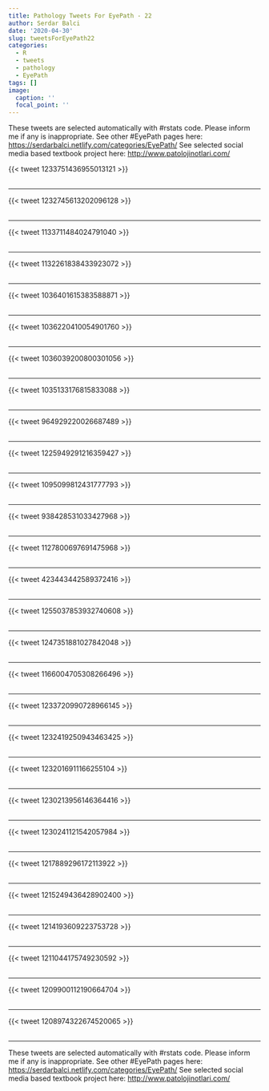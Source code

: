 ```yaml
---
title: Pathology Tweets For EyePath - 22
author: Serdar Balci
date: '2020-04-30'
slug: tweetsForEyePath22
categories:
  - R
  - tweets
  - pathology
  - EyePath
tags: []
image:
  caption: ''
  focal_point: ''
---
```



These tweets are selected automatically with #rstats code. Please inform me if any is inappropriate.
See other #EyePath pages here: https://serdarbalci.netlify.com/categories/EyePath/ 
See selected social media based textbook project here: http://www.patolojinotlari.com/

{{< tweet 1233751436955013121 >}}
<br>
<br>
<hr>
{{< tweet 1232745613202096128 >}}
<br>
<br>
<hr>
{{< tweet 1133711484024791040 >}}
<br>
<br>
<hr>
{{< tweet 1132261838433923072 >}}
<br>
<br>
<hr>
{{< tweet 1036401615383588871 >}}
<br>
<br>
<hr>
{{< tweet 1036220410054901760 >}}
<br>
<br>
<hr>
{{< tweet 1036039200800301056 >}}
<br>
<br>
<hr>
{{< tweet 1035133176815833088 >}}
<br>
<br>
<hr>
{{< tweet 964929220026687489 >}}
<br>
<br>
<hr>
{{< tweet 1225949291216359427 >}}
<br>
<br>
<hr>
{{< tweet 1095099812431777793 >}}
<br>
<br>
<hr>
{{< tweet 938428531033427968 >}}
<br>
<br>
<hr>
{{< tweet 1127800697691475968 >}}
<br>
<br>
<hr>
{{< tweet 423443442589372416 >}}
<br>
<br>
<hr>
{{< tweet 1255037853932740608 >}}
<br>
<br>
<hr>
{{< tweet 1247351881027842048 >}}
<br>
<br>
<hr>
{{< tweet 1166004705308266496 >}}
<br>
<br>
<hr>
{{< tweet 1233720990728966145 >}}
<br>
<br>
<hr>
{{< tweet 1232419250943463425 >}}
<br>
<br>
<hr>
{{< tweet 1232016911166255104 >}}
<br>
<br>
<hr>
{{< tweet 1230213956146364416 >}}
<br>
<br>
<hr>
{{< tweet 1230241121542057984 >}}
<br>
<br>
<hr>
{{< tweet 1217889296172113922 >}}
<br>
<br>
<hr>
{{< tweet 1215249436428902400 >}}
<br>
<br>
<hr>
{{< tweet 1214193609223753728 >}}
<br>
<br>
<hr>
{{< tweet 1211044175749230592 >}}
<br>
<br>
<hr>
{{< tweet 1209900112190664704 >}}
<br>
<br>
<hr>
{{< tweet 1208974322674520065 >}}
<br>
<br>
<hr>


These tweets are selected automatically with #rstats code. Please inform me if any is inappropriate.
See other #EyePath pages here: https://serdarbalci.netlify.com/categories/EyePath/ 
See selected social media based textbook project here: http://www.patolojinotlari.com/
